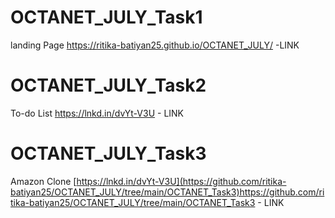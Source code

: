 # OCTANET_JULY_Task1
landing Page
https://ritika-batiyan25.github.io/OCTANET_JULY/ -LINK

# OCTANET_JULY_Task2
To-do List
https://lnkd.in/dvYt-V3U - LINK


# OCTANET_JULY_Task3
Amazon Clone
[https://lnkd.in/dvYt-V3U](https://github.com/ritika-batiyan25/OCTANET_JULY/tree/main/OCTANET_Task3)https://github.com/ritika-batiyan25/OCTANET_JULY/tree/main/OCTANET_Task3 - LINK
